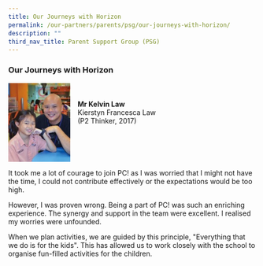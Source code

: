 ```yaml
---
title: Our Journeys with Horizon
permalink: /our-partners/parents/psg/our-journeys-with-horizon/
description: ""
third_nav_title: Parent Support Group (PSG)
---
```

### **Our Journeys with Horizon**

<img src="/images/journeywithhorizon1.jpg" style="width:25%;margin-right:15px;" align = "left"><br><br>**Mr Kelvin Law**<br>Kierstyn Francesca Law <br>(P2 Thinker, 2017)

<br clear="left">

It took me a lot of courage to join PC! as I was worried that I might not have the time, I could not contribute effectively or the expectations would be too high.

However, I was proven wrong. Being a part of PC! was such an enriching experience. The synergy and support in the team were excellent. I realised my worries were unfounded.

When we plan activities, we are guided by this principle, "Everything that we do is for the kids". This has allowed us to work closely with the school to organise fun-filled activities for the children. 

<br clear="left">
